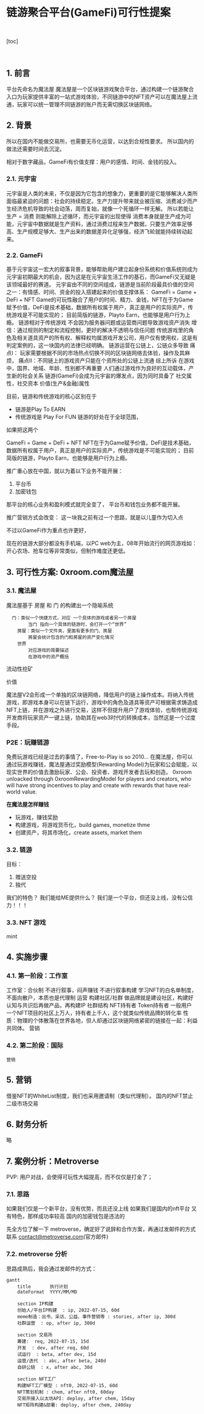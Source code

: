 
<!-- 微信留言

这样我们也可以正常的进行招商代理，链游


做metroverse中国独代就可以作为GameFi的第一个业务，在模式确定后我再给他们发邮件。

如果我们仅是一个新平台，没有优势，而且还没上线
如果我们是国内的nft平台
又有特色，那样成功率较高
国内的加密钱包是违法的



思路成熟后，我会通过发邮件的方式：contact@metroverse.com(官方

就以 Metroverse为例，账户是基于以太坊钱包的，这个在国内就走不通了，但从技术上也可在国内平台开户时自动生成一个地址，但之后涉及到的eth支付等都涉及到“汇率”问题，具体的步骤还在梳理。

GameFi在国内做的话，还是以代理的方式会更容易推广，核心也同样是分润机制，在去掉“代币”相关后，也是能实现合规性。






-->
<h1>链游聚合平台(GameFi)可行性提案</h1>

<div style="height:30px"></div>
[toc]
<div style="height:30px"></div>

## 1. 前言

平台先命名为魔法屋
魔法屋是一个区块链游戏聚合平台，通过构建一个链游聚合入口为玩家提供丰富的一站式游戏体验，不同链游中的NFT资产可以在魔法屋上流通，玩家可以统一管理不同链游的账户而无需切换区块链网络。


## 2. 背景

所以在国内不能做交易所，也需要无币化运营，以达到合规性要求。
所以国内的做法还需要时间去沉淀。

相对于数字藏品，GameFi有价值支撑：用户的感情、时间、金钱的投入。

### 2.1. 元宇宙
元宇宙是人类的未来，不仅是因为它包含的想象力，更重要的是它能够解决人类所面临最紧迫的问题：社会的持续稳定。生产力提升带来就业被压缩、消费减少而产生经济危机导致的社会动荡，周而复始，就像一个死循环一样无解。
所以若能让 生产 = 消费 则能解除上述循环，而元宇宙的出现使得 消费本身就是生产成为可能，元宇宙中数据就是生产资料，通过消费过程来生产数据，只要生产效率足够高、生产规模足够大、生产出来的数据差异化足够强，经济飞轮就能持续转动起来。
### 2.2. GameFi
基于元宇宙这一宏大的叙事背景，能够帮助用户建立起身份系统和价值系统则成为元宇宙初期最大的机会，因为这是在元宇宙生活工作的基石，而GameFi又无疑是该领域最好的赛道。
元宇宙由不同的空间组成，链游是当前阶段最具价值的空间之一：有情感、时间、资金的投入搭建起来的价值支撑体系：
GameFi = Game + DeFi + NFT
Game的可玩性融合了用户的时间、精力、金钱，NFT在于为Game赋予价值，DeFi是技术基础，数据所有权属于用户，真正是用户的实际资产，传统游戏是不可能实现的；
目前简版的链游，Playto Earn，也能够是用户行为上瘾。
链游相对于传统游戏
    不会因为服务器问题或运营商问题导致游戏资产消失
    增信：通过规则的制定和流程控制，更好的解决不透明与信任问题
    传统游戏里的角色及相关道具资产的所有权、解释权均属游戏开发公司，用户仅有使用权，这是有判定案例的，这一块国内的法律已经明确。
链游运营在公链上，公链众多导致
    痛点I： 玩家需要根据不同的市场热点切换不同的区块链网络去体验，操作及其麻烦，
    痛点II：不同链上的游戏资产只能在个资所处的公链上流通
综上所诉
    在游戏中，国界、地域、年龄、性别都不再重要
    人们通过游戏作为良好的互动载体，产生新的社会关系
    链游(GameFi)会成为元宇宙的爆发点，因为同时具备了
        社交属性，社交资本
        价值(生产&金融)属性

目前，链游和传统游戏的核心区别在于
- 链游是Play To EARN
- 传统游戏是 Play For FUN
链游的好处在于全球范围，

如果把这两个

GameFi = Game + DeFi + NFT
NFT在于为Game赋予价值，DeFi是技术基础，数据所有权属于用户，真正是用户的实际资产，传统游戏是不可能实现的；
目前简版的链游，Playto Earn，也能够是用户行为上瘾。


推广重心放在中国，就以为着以下业务不能开展：
<ol>
  <li> 平台币
  <li> 加密钱包
</ol>

那平台的核心业务和盈利模式就完全变了，
平台币和钱包业务都不能开展。

推广营销方式会改变：
这一块我之前有过一个思路，就是以儿童作为切入点

不过以GameFi作为重点也许更好，

现在的链游大部分都没有手机端，以PC web为主，08年开始流行的网页游戏如：开心农场、抢车位等非常类似，但制作难度还更低。

## 3. 可行性方案: 0xroom.com魔法屋

### 3.1. 魔法屋
魔法屋基于 房屋 和 门 的构建出一个隐喻系统
```
  门：类似一个快捷方式，对应 一个具体的游戏或者另一个房屋
        当门 指向一个具体的链游时，会打开一个“世界”
    房屋：类似一个文件夹，里面有更多的门、房屋
        房屋会统计包含的门和房屋的资产变化情况
    世界
        对应游戏的简要描述
        在游戏中的资产概括
```
流动性挖矿

价值
    
魔法屋V2会形成一个单独的区块链网络，降低用户的链上操作成本。将纳入传统游戏，即游戏本身可以在链下运行，游戏中的角色及道具等资产可根据需求铸造成NFT上链，并在游戏之外进行交易，这样不但提升用户了游戏体验，也帮传统游戏开发商将玩家资产一键上链，协助其在web3时代的转换成本，当然这是一个过度手段。
    
### P2E：玩赚链游
免费玩游戏已经是过去的事情了，Free-to-Play is so 2010...
在魔法屋，你可以通过玩游戏赚钱，魔法屋通过奖励模型(Rewarding Model)为玩家和公会赋能，以现实世界的价值去激励玩家、公会、投资者、游戏开发者去玩和创造。
0xroom unloacked through 0xroomRewardingModel for players and creators, who will have strong incentives to play and create with rewards that have real-world value.

**在魔法屋怎样赚钱**
- 玩游戏，赚钱奖励
- 构建游戏，将游戏货币化，build games, monetize thme
- 创建资产，将其市场化，create assets, market them

### 3.2. 链游
目标：
1. 赠送空投
2. 独代

我们的特色？
我们能给ME提供什么？
我们是一个平台，但还没上线，没有公信力！！！

### 3.3. NFT 游戏
mint

## 4. 实施步骤

### 4.1. 第一阶段：工作室
工作室：合伙制
    不进行叙事，闷声赚钱
    不进行叙事构建
    学习NFT的白名单制度，不面向散户，本质也是代理制
运营
    构建社区/社群
    做品牌就是建设社区，构建好认知与共识后再做产品，再构建IP
    社群结构
        NFT持有者
        Token持有者
        一般用户
    一个NFT项目的社区上万人，持有者上千人，这个就类似传统品牌的转化率
    性质：物理的个体散落在世界各地，但人却通过区块链网络紧密的链接在一起：利益共同体。
营销
### 4.2. 第二阶段：国际
    营销
## 5. 营销
借鉴NFT的WhiteList制度，我们也采用邀请制（类似代理制）。
国内的NFT禁止二级市场交易


## 6. 财务分析
略

## 7. 案例分析：Metroverse
PVP: 用户对战，会使得可玩性大幅提高，而不仅仅是打金了；

### 7.1. 思路
如果我们仅是一个新平台，没有优势，而且还没上线
如果我们是国内的nft平台
又有特色，那样成功率较高
国内的加密钱包是违法的


先全方位了解一下 metroverse，确定好了说辞和合作方案，再通过发邮件的方式联系
contact@metroverse.com(官方邮件)


### 7.2. metroverse 分析

思路成熟后，我会通过发邮件的方式：



```mermaid
gantt
    title       执行计划
    dateFormat  YYYY/MM/MD

    section IP构建
    创始人/平台IP构建  : ip, 2022-07-15, 60d
    meme制造：出书、采访、公益、事件营销等 : stories, after ip, 300d
    社群运营  : op, after ip, 300d

    section 交易所
    筹建:  req, 2022-07-15, 15d
    开发  : dev, after req, 60d
    试运行  : beta, after dev, 15d
    运营/迭代  : abc, after beta, 240d
    自研公链  : x, after abc, 30d

    section NFT工厂
    构建NFT工厂模型 : nft0, 2022-07-15, 60d
    NFT策划机制 : chem, after nft0, 60day
    交易所接入以太坊API: deploy, after chem, 15day
    NFT矩阵构建&部署: deploy, after chem, 240day

```
